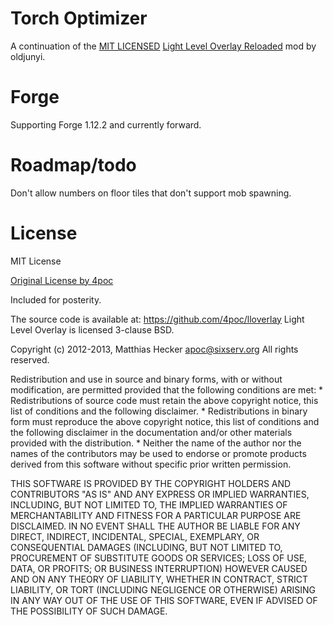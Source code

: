 # Torch Optimizer

A continuation of the [MIT LICENSED](https://minecraft.curseforge.com/projects/light-level-overlay-reloaded/license) [Light Level Overlay Reloaded](https://minecraft.curseforge.com/projects/light-level-overlay-reloaded) mod by oldjunyi.

# Forge

Supporting Forge 1.12.2 and currently forward.

# Roadmap/todo

Don't allow numbers on floor tiles that don't support mob spawning.

# License

MIT License

[Original License by 4poc](https://raw.githubusercontent.com/4poc/lloverlay/master/resources/LICENSE)

Included for posterity.

The source code is available at: https://github.com/4poc/lloverlay
Light Level Overlay is licensed 3-clause BSD.

Copyright (c) 2012-2013, Matthias Hecker <apoc@sixserv.org>
All rights reserved.

Redistribution and use in source and binary forms, with or without
modification, are permitted provided that the following conditions are met:
    * Redistributions of source code must retain the above copyright
      notice, this list of conditions and the following disclaimer.
    * Redistributions in binary form must reproduce the above copyright
      notice, this list of conditions and the following disclaimer in the
      documentation and/or other materials provided with the distribution.
    * Neither the name of the author nor the
      names of the contributors may be used to endorse or promote products
      derived from this software without specific prior written permission.

THIS SOFTWARE IS PROVIDED BY THE COPYRIGHT HOLDERS AND CONTRIBUTORS "AS IS" AND
ANY EXPRESS OR IMPLIED WARRANTIES, INCLUDING, BUT NOT LIMITED TO, THE IMPLIED
WARRANTIES OF MERCHANTABILITY AND FITNESS FOR A PARTICULAR PURPOSE ARE
DISCLAIMED. IN NO EVENT SHALL THE AUTHOR BE LIABLE FOR ANY
DIRECT, INDIRECT, INCIDENTAL, SPECIAL, EXEMPLARY, OR CONSEQUENTIAL DAMAGES
(INCLUDING, BUT NOT LIMITED TO, PROCUREMENT OF SUBSTITUTE GOODS OR SERVICES;
LOSS OF USE, DATA, OR PROFITS; OR BUSINESS INTERRUPTION) HOWEVER CAUSED AND
ON ANY THEORY OF LIABILITY, WHETHER IN CONTRACT, STRICT LIABILITY, OR TORT
(INCLUDING NEGLIGENCE OR OTHERWISE) ARISING IN ANY WAY OUT OF THE USE OF THIS
SOFTWARE, EVEN IF ADVISED OF THE POSSIBILITY OF SUCH DAMAGE.
